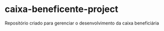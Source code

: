 # caixa-beneficente-project
Repositório criado para gerenciar o desenvolvimento da caixa beneficiária
